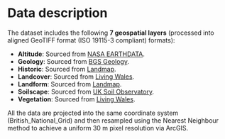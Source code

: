 # Data description
The dataset includes the following **7 geospatial layers** (processed into aligned GeoTIFF format (ISO 19115-3 compliant) formats):  
- **Altitude**: Sourced from [NASA EARTHDATA](https://earthdata.nasa.gov/).  
- **Geology**: Sourced from [BGS Geology](https://www.bgs.ac.uk/).  
- **Historic**: Sourced from [Landmap](https://www.landmap.ac.uk/).  
- **Landcover**: Sourced from [Living Wales](https://livingwales.uk/).  
- **Landform**: Sourced from [Landmap](https://www.landmap.ac.uk/).  
- **Soilscape**: Sourced from [UK Soil Observatory](https://www.ukso.org/).  
- **Vegetation**: Sourced from [Living Wales](https://livingwales.uk/).  

All the data are projected into the same coordinate system (British_National_Grid) and then resampled using the Nearest Neighbour method to achieve a uniform 30 m pixel resolution  via ArcGIS.

